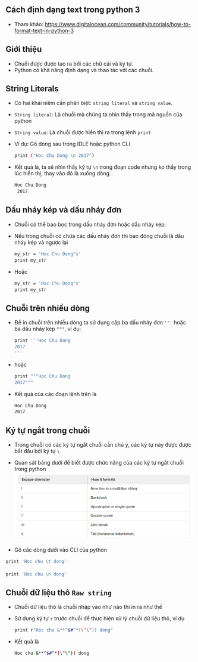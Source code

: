 ## Cách định dạng text trong python 3

- Tham khảo: https://www.digitalocean.com/community/tutorials/how-to-format-text-in-python-3

## Giới thiệu

- Chuỗi được được tạo ra bởi các chữ cái và ký tự. 
- Python có khả năng định dạng và thao tác với các chuỗi.

## String Literals

- Có hai khái niệm cần phân biệt: `string literal` và `string value`.
- `String literal`: Là chuỗi mà chúng ta nhìn thấy trong mã nguồn của python
- `String value`: Là chuỗi được hiển thị ra trong lệnh `print`
- Ví dụ: Gõ dòng sau trong IDLE hoặc python CLI
	```sh
	print ("Hoc Chu Dong \n 2017")
	```

- Kết quả là, ta sẽ nhìn thấy ký tự `\n` trong đoạn code nhưng ko thấy trong lúc hiển thị, thay vào đó là xuống dòng.
	```sh
	Hoc Chu Dong
	 2017
	```

## Dấu nháy kép và dấu nháy đơn

- Chuỗi có thể bao bọc trong dấu nháy đơn hoặc dấu nháy kép.
- Nếu trong chuỗi có chứa các dấu nháy đơn thì bao đóng chuỗi là dấu nháy kép và ngược lại
	```sh
	my_str = 'Hoc Chu Dong"s'
	print my_str
	```

- Hoặc
	```sh
	my_str = 'Hoc Chu Dong"s'
	print my_str
	```

## Chuỗi trên nhiều dòng

- Để in chuỗi trên nhiều dòng ta sử dụng cặp ba dấu nháy đơn `'''` hoặc ba dấu nháy kép `"""`, ví dụ:
	```sh
	print '''Hoc Chu Dong
	2017
	'''
	```

- hoặc 
	```sh
	print """Hoc Chu Dong
	2017"""
	```

- Kết quả của các đoạn lệnh trên là
	```sh
	Hoc Chu Dong
	2017
	```

## Ký tự ngắt trong chuỗi

- Trong chuỗi có các ký tự ngắt chuỗi cần chú ý, các ký tự này được được bắt đầu bởi ký tự `\`
- Quan sát bảng dưới để biết được chức năng của các ký tự ngắt chuỗi trong python
![Ngắt chuỗi](../images/bt-string03.png)

- Gõ các dòng dưới vào CLI của python

```sh
print 'Hoc chu \t dong'

print 'Hoc chu \n dong'
```

## Chuỗi dữ liệu thô `Raw string`

- Chuỗi dữ liệu thô là chuỗi nhập vào như nào thì in ra như thế
- Sử dụng ký tự `r` trước chuỗi để thực hiện xử lý chuỗi dữ liệu thô, ví dụ
	```sh
	print r"Hoc chu &**^$#^*(\"\")) dong"
	```

- Kết quả là
	```sh
	Hoc chu &**^$#^*(\"\")) dong
	```
